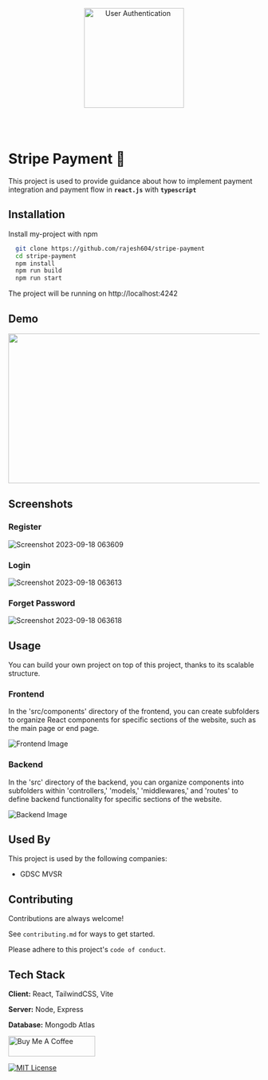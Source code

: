 <br>
<p align="center">
    <img width="200" style="margin:15px" src="https://ik.imagekit.io/hbzknb1hm/stripe.png?updatedAt=1695311964773" alt="User Authentication">
</p>
<br>

# Stripe Payment 🔑

This project is used to provide guidance about how to implement payment integration and payment flow in <code><B>react.js</B></code> with <code><B>typescript</B></code>

## Installation

Install my-project with npm

```bash
  git clone https://github.com/rajesh604/stripe-payment
  cd stripe-payment
  npm install
  npm run build
  npm run start
```

The project will be running on http://localhost:4242

## Demo

[<img src="https://ik.imagekit.io/hbzknb1hm/stripe.png?updatedAt=1695311964773" width="600" height="300"
/>](https://youtu.be/Atp7zLEkWDw?si=xMjoOwtlmX2BjIua)

## Screenshots

### Register
![Screenshot 2023-09-18 063609](https://github.com/rajesh604/userAuth/assets/77529419/170b3867-886d-41fe-aa3e-30a4bcbeb199)

### Login
![Screenshot 2023-09-18 063613](https://github.com/rajesh604/userAuth/assets/77529419/82a4fb42-d234-4ec7-ae3b-1a3d8eb4f532)

### Forget Password
![Screenshot 2023-09-18 063618](https://github.com/rajesh604/userAuth/assets/77529419/be262fa8-d4da-400d-82fa-cfec6336615f)

## Usage

You can build your own project on top of this project, thanks to its scalable structure.

### Frontend

In the 'src/components' directory of the frontend, you can create subfolders to organize React components for specific sections of the website, such as the main page or end page.

![Frontend Image](https://ik.imagekit.io/hbzknb1hm/Screenshot%202023-09-19%20000223.png?updatedAt=1695062006972)

### Backend

In the 'src' directory of the backend, you can organize components into subfolders within 'controllers,' 'models,' 'middlewares,' and 'routes' to define backend functionality for specific sections of the website.

![Backend Image](https://ik.imagekit.io/hbzknb1hm/Screenshot%202023-09-19%20000210.png?updatedAt=1695062032104)

## Used By

This project is used by the following companies:

- GDSC MVSR

## Contributing

Contributions are always welcome!

See `contributing.md` for ways to get started.

Please adhere to this project's `code of conduct`.

## Tech Stack

**Client:** React, TailwindCSS, Vite

**Server:** Node, Express

**Database:** Mongodb Atlas

<a href="https://www.buymeacoffee.com/kanugurajen" target="_blank"><img src="https://cdn.buymeacoffee.com/buttons/default-orange.png" alt="Buy Me A Coffee" height="41" width="174"></a>

[![MIT License](https://img.shields.io/badge/License-MIT-green.svg)](https://choosealicense.com/licenses/mit/)
